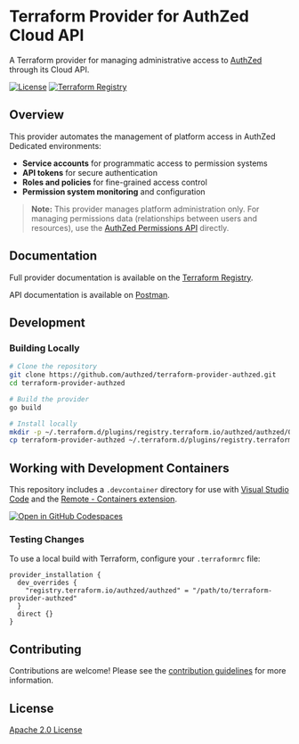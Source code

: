 # Terraform Provider for AuthZed Cloud API

A Terraform provider for managing administrative access to [AuthZed](https://authzed.com/) through its Cloud API.

[![License](https://img.shields.io/badge/License-Apache%202.0-blue.svg)](LICENSE)
[![Terraform Registry](https://img.shields.io/badge/Terraform%20Registry-AuthZed-blue.svg)](https://registry.terraform.io/providers/authzed/authzed/latest/docs)

## Overview

This provider automates the management of platform access in AuthZed Dedicated environments:

- **Service accounts** for programmatic access to permission systems
- **API tokens** for secure authentication
- **Roles and policies** for fine-grained access control
- **Permission system monitoring** and configuration

> **Note:** This provider manages platform administration only. For managing permissions data (relationships between users and resources), use the [AuthZed Permissions API](https://docs.authzed.com/reference/api) directly.

## Documentation

Full provider documentation is available on the [Terraform Registry](https://registry.terraform.io/providers/authzed/authzed/latest/docs).

API documentation is available on [Postman](https://www.postman.com/authzed/spicedb/collection/5fm402n/authzed-cloud-api).

## Development

### Building Locally

```bash
# Clone the repository
git clone https://github.com/authzed/terraform-provider-authzed.git
cd terraform-provider-authzed

# Build the provider
go build

# Install locally
mkdir -p ~/.terraform.d/plugins/registry.terraform.io/authzed/authzed/0.1.0/$(go env GOOS)_$(go env GOARCH)
cp terraform-provider-authzed ~/.terraform.d/plugins/registry.terraform.io/authzed/authzed/0.1.0/$(go env GOOS)_$(go env GOARCH)/
```

## Working with Development Containers

This repository includes a `.devcontainer` directory for use with [Visual Studio Code](https://code.visualstudio.com/) and the [Remote - Containers extension](https://marketplace.visualstudio.com/items?itemName=ms-vscode-remote.remote-containers).

[![Open in GitHub Codespaces](https://github.com/codespaces/badge.svg)](https://codespaces.new/authzed/terraform-provider-authzed?quickstart=1)

### Testing Changes

To use a local build with Terraform, configure your `.terraformrc` file:

```hcl
provider_installation {
  dev_overrides {
    "registry.terraform.io/authzed/authzed" = "/path/to/terraform-provider-authzed"
  }
  direct {}
}
```

## Contributing

Contributions are welcome! Please see the [contribution guidelines](CONTRIBUTING.md) for more information.

## License

[Apache 2.0 License](LICENSE)
